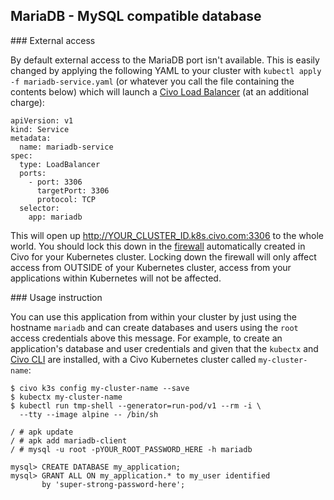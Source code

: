 ## MariaDB - MySQL compatible database

### External access

By default external access to the MariaDB port isn't available. This is easily changed by applying the following YAML to your cluster with `kubectl apply -f mariadb-service.yaml` (or whatever you call the file containing the contents below) which will launch a [Civo Load Balancer](https://www.civo.com/load-balancers) (at an additional charge):

```
apiVersion: v1
kind: Service
metadata:
  name: mariadb-service
spec:
  type: LoadBalancer
  ports:
    - port: 3306
      targetPort: 3306
      protocol: TCP
  selector:
    app: mariadb
```

This will open up http://YOUR_CLUSTER_ID.k8s.civo.com:3306 to the whole world. You should lock this down in the [firewall](https://www.civo.com/account/firewalls) automatically created in Civo for your Kubernetes cluster. Locking down the firewall will only affect access from OUTSIDE of your Kubernetes cluster, access from your applications within Kubernetes will not be affected.

### Usage instruction

You can use this application from within your cluster by just using the hostname `mariadb` and can create databases and users using the `root` access credentials above this message. For example, to create an application's database and user credentials and given that the `kubectx` and [Civo CLI](https://github.com/civo/cli) are installed, with a Civo Kubernetes cluster called `my-cluster-name`:

```
$ civo k3s config my-cluster-name --save
$ kubectx my-cluster-name
$ kubectl run tmp-shell --generator=run-pod/v1 --rm -i \
  --tty --image alpine -- /bin/sh

/ # apk update
/ # apk add mariadb-client
/ # mysql -u root -pYOUR_ROOT_PASSWORD_HERE -h mariadb

mysql> CREATE DATABASE my_application;
mysql> GRANT ALL ON my_application.* to my_user identified
       by 'super-strong-password-here';
```
